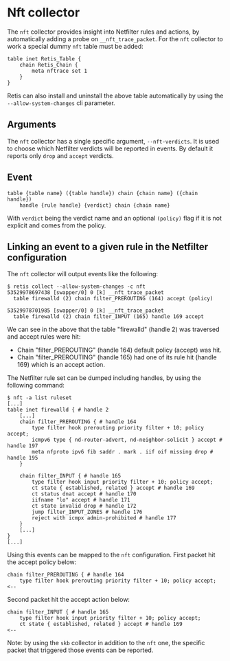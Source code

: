 # Nft collector

The `nft` collector provides insight into Netfilter rules and actions, by
automatically adding a probe on `__nft_trace_packet`. For the `nft` collector to
work a special dummy `nft` table must be added:

```none
table inet Retis_Table {
    chain Retis_Chain {
        meta nftrace set 1
    }
}
```

Retis can also install and uninstall the above table automatically by using the
`--allow-system-changes` cli parameter.

## Arguments

The `nft` collector has a single specific argument, `--nft-verdicts`. It is used
to choose which Netfilter verdicts will be reported in events. By default it
reports only `drop` and `accept` verdicts.

## Event

```none
table {table name} ({table handle}) chain {chain name} ({chain handle})
    handle {rule handle} {verdict} chain {chain name}
```

With `verdict` being the verdict name and an optional `(policy)` flag if it is
not explicit and comes from the policy.

## Linking an event to a given rule in the Netfilter configuration

The `nft` collector will output events like the following:

```none
$ retis collect --allow-system-changes -c nft
53529978697438 [swapper/0] 0 [k] __nft_trace_packet
  table firewalld (2) chain filter_PREROUTING (164) accept (policy)

53529978701985 [swapper/0] 0 [k] __nft_trace_packet
  table firewalld (2) chain filter_INPUT (165) handle 169 accept
```

We can see in the above that the table "firewalld" (handle 2) was traversed and
accept rules were hit:

- Chain "filter_PREROUTING" (handle 164) default policy (accept) was hit.
- Chain "filter_PREROUTING" (handle 165) had one of its rule hit (handle 169)
  which is an accept action.

The Netfilter rule set can be dumped including handles, by using the following
command:

```none
$ nft -a list ruleset
[...]
table inet firewalld { # handle 2
    [...]
	chain filter_PREROUTING { # handle 164
		type filter hook prerouting priority filter + 10; policy accept;
		icmpv6 type { nd-router-advert, nd-neighbor-solicit } accept # handle 197
		meta nfproto ipv6 fib saddr . mark . iif oif missing drop # handle 195
	}

	chain filter_INPUT { # handle 165
		type filter hook input priority filter + 10; policy accept;
		ct state { established, related } accept # handle 169
		ct status dnat accept # handle 170
		iifname "lo" accept # handle 171
		ct state invalid drop # handle 172
		jump filter_INPUT_ZONES # handle 176
		reject with icmpx admin-prohibited # handle 177
	}
    [...]
}
[...]
```

Using this events can be mapped to the `nft` configuration. First packet hit
the accept policy below:

```none
chain filter_PREROUTING { # handle 164
	type filter hook prerouting priority filter + 10; policy accept;    <--

```

Second packet hit the accept action below:

```none
chain filter_INPUT { # handle 165
	type filter hook input priority filter + 10; policy accept;
	ct state { established, related } accept # handle 169               <--
```

Note: by using the `skb` collector in addition to the `nft` one, the specific
packet that triggered those events can be reported.
